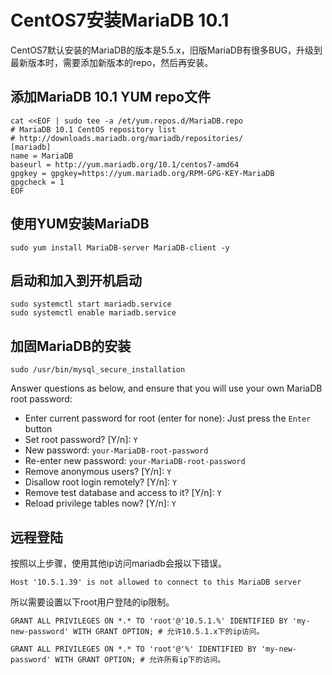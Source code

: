 # CentOS7安装MariaDB 10.1

CentOS7默认安装的MariaDB的版本是5.5.x，旧版MariaDB有很多BUG，升级到最新版本时，需要添加新版本的repo，然后再安装。

## 添加MariaDB 10.1 YUM repo文件

```shell
cat <<EOF | sudo tee -a /et/yum.repos.d/MariaDB.repo
# MariaDB 10.1 CentOS repository list
# http://downloads.mariadb.org/mariadb/repositories/
[mariadb]
name = MariaDB
baseurl = http://yum.mariadb.org/10.1/centos7-amd64
gpgkey = gpgkey=https://yum.mariadb.org/RPM-GPG-KEY-MariaDB
gpgcheck = 1
EOF
```



## 使用YUM安装MariaDB

```shell
sudo yum install MariaDB-server MariaDB-client -y
```



## 启动和加入到开机启动

```shell
sudo systemctl start mariadb.service
sudo systemctl enable mariadb.service
```



## 加固MariaDB的安装

```shell
sudo /usr/bin/mysql_secure_installation
```

Answer questions as below, and ensure that you will use your own MariaDB root password:

- Enter current password for root (enter for none): Just press the `Enter` button
- Set root password? [Y/n]: `Y`
- New password: `your-MariaDB-root-password`
- Re-enter new password: `your-MariaDB-root-password`
- Remove anonymous users? [Y/n]: `Y`
- Disallow root login remotely? [Y/n]: `Y`
- Remove test database and access to it? [Y/n]: `Y`
- Reload privilege tables now? [Y/n]: `Y`



## 远程登陆

按照以上步骤，使用其他ip访问mariadb会报以下错误。

```mysql
Host '10.5.1.39' is not allowed to connect to this MariaDB server
```

所以需要设置以下root用户登陆的ip限制。

```mysql
GRANT ALL PRIVILEGES ON *.* TO 'root'@'10.5.1.%' IDENTIFIED BY 'my-new-password' WITH GRANT OPTION; # 允许10.5.1.x下的ip访问。

GRANT ALL PRIVILEGES ON *.* TO 'root'@'%' IDENTIFIED BY 'my-new-password' WITH GRANT OPTION; # 允许所有ip下的访问。
```

